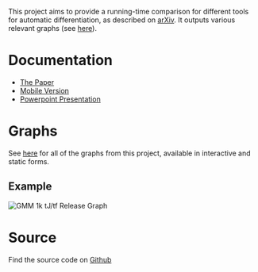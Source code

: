 This project aims to provide a running-time comparison for different tools for automatic differentiation, as described on [arXiv](https://arxiv.org/abs/1807.10129). It outputs various relevant graphs (see [here](all_graphs)).

# Documentation

- [The Paper](Documents/AD%202016%20extended.pdf)
- [Mobile Version](Documents/srajer-autodiff-mobile.pdf)
- [Powerpoint Presentation](Documents/presentation-aug2015.pptx)

# Graphs

See [here](all_graphs) for all of the graphs from this project, available in interactive and static forms.

## Example

![GMM 1k tJ/tf Release Graph](Documents/New%20Figures/static/Release/jacobian%20÷%20objective/GMM%20%281k%29%20%5BJacobian%20÷%20objective%5D%20-%20Release%20Graph.png)

# Source

Find the source code on [Github](https://github.com/awf/autodiff)

